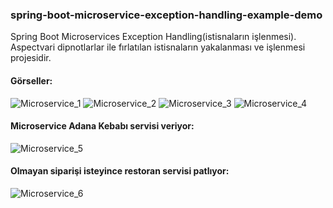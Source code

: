 ### spring-boot-microservice-exception-handling-example-demo
Spring Boot Microservices Exception Handling(istisnaların işlenmesi).
Aspectvari dipnotlarlar ile fırlatılan istisnaların yakalanması ve işlenmesi projesidir.

#### Görseller:

![Microservice_1](https://github.com/huseyinaydin99/my-spring-boot-microservice-exception-handling-work/assets/16438043/d7d21c8a-c8d1-4e45-a002-01d0be58b5b3)
![Microservice_2](https://github.com/huseyinaydin99/my-spring-boot-microservice-exception-handling-work/assets/16438043/323afd32-9b1e-47b3-b751-d08c02cfce5a)
![Microservice_3](https://github.com/huseyinaydin99/my-spring-boot-microservice-exception-handling-work/assets/16438043/6dbe3fc6-a6f5-4e0c-8de0-3324d290507b)
![Microservice_4](https://github.com/huseyinaydin99/my-spring-boot-microservice-exception-handling-work/assets/16438043/57f4152d-ae95-4997-a20f-2dd00be36ea5)
#### Microservice Adana Kebabı servisi veriyor:
![Microservice_5](https://github.com/huseyinaydin99/my-spring-boot-microservice-exception-handling-work/assets/16438043/ddc876d1-8174-4431-a90c-878688c53d0e)
#### Olmayan siparişi isteyince restoran servisi patlıyor:
![Microservice_6](https://github.com/huseyinaydin99/my-spring-boot-microservice-exception-handling-work/assets/16438043/f9c6f3a9-d0e0-49e7-ac71-a07539dde4ef)
